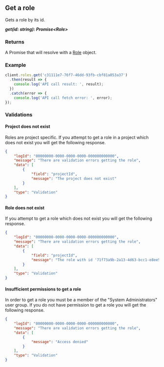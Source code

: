 ## Get a role

Gets a role by its id.

***get(id: string): Promise&lt;Role&gt;***

### Returns
A Promise that will resolve with a [Role](/model/role.md) object.

### Example

```js
client.roles.get('c31111e7-76f7-46dd-93fb-cbf81a853a37')
  .then(result => {      
    console.log('API call result: ', result);              
  })
  .catch(error => {
    console.log('API call fetch error: ', error);      
});
```


### Validations

#### Project does not exist

Roles are project specific. If you attempt to get a role in a project which does not exist you will get the following response. 

```json
{
    "logId": "00000000-0000-0000-0000-000000000000",
    "message": "There are validation errors getting the role",
    "data": [
        {
            "field": "projectId",
            "message": "The project does not exist"
        }
    ],
    "type": "Validation"
}
```

#### Role does not exist

If you attempt to get a role which does not exist you will get the following response. 

```json
{
    "logId": "00000000-0000-0000-0000-000000000000",
    "message": "There are validation errors getting the role",
    "data": [
        {
            "field": "projectId",
            "message": "The role with id '71f73a9b-2a13-4d63-bcc1-e8ee5047b01c' does not exist"
        }
    ],
    "type": "Validation"
}
```

#### Insufficient permissions to get a role

In order to get a role you must be a member of the "System Administrators" user group. If you do not have permission to get a role you will get the following response.

```json
{
    "logId": "00000000-0000-0000-0000-000000000000",
    "message": "There are validation errors getting the role",
    "data": [
        {
            "message": "Access denied"
        }
    ],
    "type": "Validation"
}
```